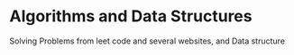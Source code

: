 # Algorithms and Data Structures
Solving Problems from leet code and several websites, and Data structure
